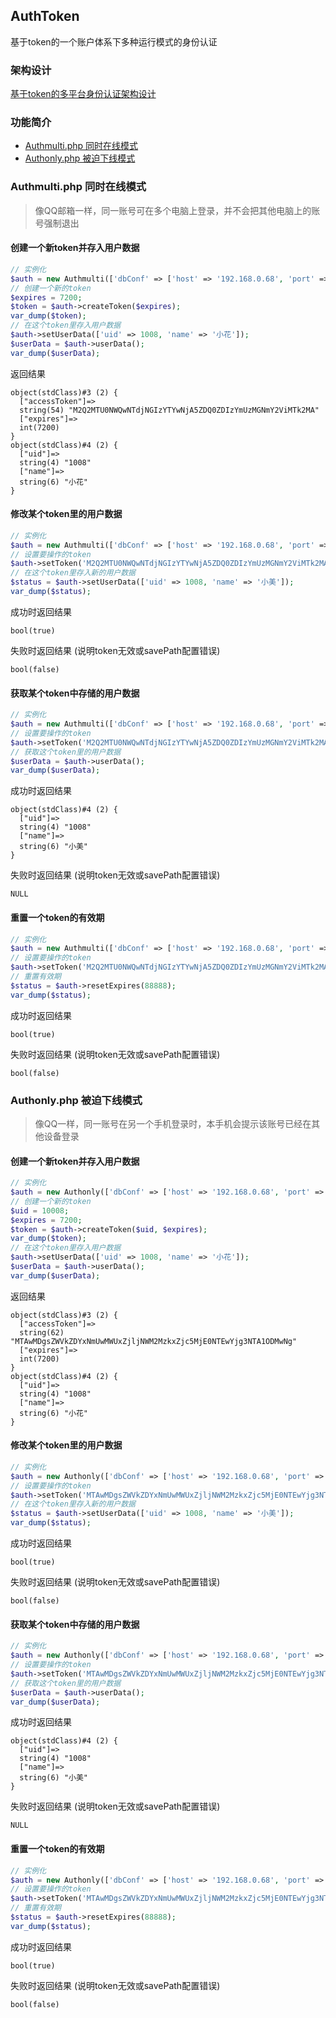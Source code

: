 ## AuthToken

基于token的一个账户体系下多种运行模式的身份认证

### 架构设计

[基于token的多平台身份认证架构设计](http://www.cnblogs.com/beer/p/6029861.html)

### 功能简介

- [Authmulti.php 同时在线模式](http://www.cnblogs.com/beer/p/6029861.html)
- [Authonly.php 被迫下线模式](http://www.cnblogs.com/beer/p/6029861.html)

### Authmulti.php 同时在线模式

> 像QQ邮箱一样，同一账号可在多个电脑上登录，并不会把其他电脑上的账号强制退出

#### 创建一个新token并存入用户数据

```php
// 实例化
$auth = new Authmulti(['dbConf' => ['host' => '192.168.0.68', 'port' => '6379', 'auth' => '123456'], 'savePath' => 'test-multi']);
// 创建一个新的token
$expires = 7200;
$token = $auth->createToken($expires);
var_dump($token);
// 在这个token里存入用户数据
$auth->setUserData(['uid' => 1008, 'name' => '小花']);
$userData = $auth->userData();
var_dump($userData);
```

返回结果

	object(stdClass)#3 (2) {
	  ["accessToken"]=>
	  string(54) "M2Q2MTU0NWQwNTdjNGIzYTYwNjA5ZDQ0ZDIzYmUzMGNmY2ViMTk2MA"
	  ["expires"]=>
	  int(7200)
	}
	object(stdClass)#4 (2) {
	  ["uid"]=>
	  string(4) "1008"
	  ["name"]=>
	  string(6) "小花"
	}

#### 修改某个token里的用户数据

```php
// 实例化
$auth = new Authmulti(['dbConf' => ['host' => '192.168.0.68', 'port' => '6379', 'auth' => '123456'], 'savePath' => 'test-multi']);
// 设置要操作的token
$auth->setToken('M2Q2MTU0NWQwNTdjNGIzYTYwNjA5ZDQ0ZDIzYmUzMGNmY2ViMTk2MA');
// 在这个token里存入新的用户数据
$status = $auth->setUserData(['uid' => 1008, 'name' => '小美']);
var_dump($status);
```

成功时返回结果

	bool(true)

失败时返回结果 (说明token无效或savePath配置错误)

	bool(false)

#### 获取某个token中存储的用户数据

```php
// 实例化
$auth = new Authmulti(['dbConf' => ['host' => '192.168.0.68', 'port' => '6379', 'auth' => '123456'], 'savePath' => 'test-multi']);
// 设置要操作的token
$auth->setToken('M2Q2MTU0NWQwNTdjNGIzYTYwNjA5ZDQ0ZDIzYmUzMGNmY2ViMTk2MA');
// 获取这个token里的用户数据
$userData = $auth->userData();
var_dump($userData);
```

成功时返回结果

	object(stdClass)#4 (2) {
	  ["uid"]=>
	  string(4) "1008"
	  ["name"]=>
	  string(6) "小美"
	}

失败时返回结果 (说明token无效或savePath配置错误)

	NULL

#### 重置一个token的有效期

```php
// 实例化
$auth = new Authmulti(['dbConf' => ['host' => '192.168.0.68', 'port' => '6379', 'auth' => '123456'], 'savePath' => 'test-multi']);
// 设置要操作的token
$auth->setToken('M2Q2MTU0NWQwNTdjNGIzYTYwNjA5ZDQ0ZDIzYmUzMGNmY2ViMTk2MA');
// 重置有效期
$status = $auth->resetExpires(88888);
var_dump($status);
```

成功时返回结果

	bool(true)

失败时返回结果 (说明token无效或savePath配置错误)

	bool(false)

### Authonly.php 被迫下线模式

> 像QQ一样，同一账号在另一个手机登录时，本手机会提示该账号已经在其他设备登录

#### 创建一个新token并存入用户数据

```php
// 实例化
$auth = new Authonly(['dbConf' => ['host' => '192.168.0.68', 'port' => '6379', 'auth' => '123456'], 'savePath' => 'test-only']);
// 创建一个新的token
$uid = 10008;
$expires = 7200;
$token = $auth->createToken($uid, $expires);
var_dump($token);
// 在这个token里存入用户数据
$auth->setUserData(['uid' => 1008, 'name' => '小花']);
$userData = $auth->userData();
var_dump($userData);
```

返回结果

	object(stdClass)#3 (2) {
	  ["accessToken"]=>
	  string(62) "MTAwMDgsZWVkZDYxNmUwMWUxZjljNWM2MzkxZjc5MjE0NTEwYjg3NTA1ODMwNg"
	  ["expires"]=>
	  int(7200)
	}
	object(stdClass)#4 (2) {
	  ["uid"]=>
	  string(4) "1008"
	  ["name"]=>
	  string(6) "小花"
	}

#### 修改某个token里的用户数据

```php
// 实例化
$auth = new Authonly(['dbConf' => ['host' => '192.168.0.68', 'port' => '6379', 'auth' => '123456'], 'savePath' => 'test-only']);
// 设置要操作的token
$auth->setToken('MTAwMDgsZWVkZDYxNmUwMWUxZjljNWM2MzkxZjc5MjE0NTEwYjg3NTA1ODMwNg');
// 在这个token里存入新的用户数据
$status = $auth->setUserData(['uid' => 1008, 'name' => '小美']);
var_dump($status);
```

成功时返回结果

	bool(true)

失败时返回结果 (说明token无效或savePath配置错误)

	bool(false)


#### 获取某个token中存储的用户数据

```php
// 实例化
$auth = new Authonly(['dbConf' => ['host' => '192.168.0.68', 'port' => '6379', 'auth' => '123456'], 'savePath' => 'test-only']);
// 设置要操作的token
$auth->setToken('MTAwMDgsZWVkZDYxNmUwMWUxZjljNWM2MzkxZjc5MjE0NTEwYjg3NTA1ODMwNg');
// 获取这个token里的用户数据
$userData = $auth->userData();
var_dump($userData);
```

成功时返回结果

	object(stdClass)#4 (2) {
	  ["uid"]=>
	  string(4) "1008"
	  ["name"]=>
	  string(6) "小美"
	}

失败时返回结果 (说明token无效或savePath配置错误)

	NULL

#### 重置一个token的有效期

```php
// 实例化
$auth = new Authonly(['dbConf' => ['host' => '192.168.0.68', 'port' => '6379', 'auth' => '123456'], 'savePath' => 'test-only']);
// 设置要操作的token
$auth->setToken('MTAwMDgsZWVkZDYxNmUwMWUxZjljNWM2MzkxZjc5MjE0NTEwYjg3NTA1ODMwNg');
// 重置有效期
$status = $auth->resetExpires(88888);
var_dump($status);
```

成功时返回结果

	bool(true)

失败时返回结果 (说明token无效或savePath配置错误)

	bool(false)
